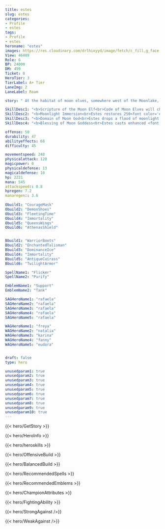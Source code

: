 ```yaml
---
title: estes
slug: estes
categories: 
- Profile 
- estes
tags: 
- Profile
- estes
heroname: "estes"
images: https://res.cloudinary.com/drlhixyyd/image/fetch/c_fill,g_face,f_auto/https://cdn2-build.mobagenie.my.id/p/images/banner/full/estes.jpg
View: 46409 
Role: 6 
BP: 24000
DM: 499 
Ticket: 0 
HeroTier: 3 
TierLabel: A+ Tier 
LaneImg: 2
LaneLabel: Roam 

story: " At the habitat of moon elves, somewhere west of the Moonlake, here locates the legendary Emerald Woodland, which was the birthplace of the first generation of elves. Every elven king was born in the Tree of Life at the center of the Emerald Woodland. The elven king of present generation is the unique Estes, who was badly hurt during the second plane war and had to go into sleep in the Emerald Woodland. Moon elves lost the guide from their king ever since. However, when the flames of wars between human and orcs burned on this peaceful woodland, the young Moonlight Archer - Miya, stood up and gathered rest elves to protect their homeland. However the dominator of dark abyss is thirsty for more believers and the dark force has been growing stronger in secret. Seduced by the Blood Queen, Alice, some young elves have fallen. The race of moon elves was once again at stake, which outraged the great elven king! At a night of thunder and lightning, Estes woke up. He\'s strict but benevolent, and entitled with the strength by the sacred moonlight to protect his people and to support his allies. With the Code of Moonlight in his hands, he swore to repel every enemy who dares to violate his homeland. "

SkillDesc1: "<b>Scripture of the Moon Elf<br>Code of Moon Elves will charge energy into Estes slowly. When it stacks up to 100, it will improve his next Basic Attack, dealing 250<font color='#D58E1F'>( +100% Total Physical ATK)</font><font color='#27C0C7'>( +150% Total Magic Power)</font> <font color='#3B69FF'>(Magic Damage)</font> to the target and 125<font color='#D58E1F'>( +50% Total Physical ATK)</font><font color='#27C0C7'>( +75% Total Magic Power)</font> <font color='#3B69FF'>(Magic Damage)</font> enemies around it and slowing them by 60% for 1.5s."   
SkillDesc2: "<b>Moonlight Immersion<br>Estes restores 250<font color='#27C0C7'>( +70% Total Magic Power)</font> HP for the target hero immediately, and links himself to the target for 3s, slowly restoring 325<font color='#27C0C7'>( +30% Total Magic Power)</font> HP for the target. Linking with an ally will also increase his own Physical Attack and Magic Power (scales with the number of linked heroes and their attributes), his Movement Speed by 15%, and Code of Moon Elves' recharge speed. Being too far from the target will break the link."   
SkillDesc3: "<b>Domain of Moon God<br>Estes drops a flood of moonlight upon the designated area, dealing 350<font color='#27C0C7'>( +70% Total Magic Power)</font> <font color='#3B69FF'>(Magic Damage)</font> to enemy units within it. Afterwards, it turns to a domain of Moon Goddess. Enemies will be slowed by 90% for 1.5s when they touch the barrier of the domain area. (This Slowing Effect will disappear slightly with the time.)"   
SkillDesc4: "<b>Blessing of Moon Goddess<br>Estes casts enhanced <font color='#404495'>(Moonlight Immersion)</font> immediately to all allied heroes nearby. Within the next 8s, <font color='#404495'>(Moonlight Immersion)</font> will be enhanced, and Estes will regenerate 1260<font color='#27C0C7'>( +105% Total Magic Power)</font> HP continuously."  

offense: 50 
durability: 47 
abilityeffects: 68 
difficulty: 45 

movementspeed: 240
physicalattack: 120
magicpower: 0
physicaldefense: 13
magicaldefense: 10
hp: 2221
mana: 545
attackspeed:: 0.8
hpregen: 7.2
manaregen:: 3.6
 
Obuild1: "CourageMask"  
Obuild2: "DemonShoes" 
Obuild3: "FleetingTime" 
Obuild4: "Immortality" 
Obuild5: "QueensWings" 
Obuild6: "AthenasShield" 


Bbuild1: "WarriorBoots"  
Bbuild2: "EnchantedTalisman" 
Bbuild3: "DominanceIce" 
Bbuild4: "Immortality" 
Bbuild5: "AntiqueCuirass" 
Bbuild6: "TwilightArmor" 

SpellName1: "Flicker" 
SpellName2: "Purify"   

EmblemName1: "Support" 
EmblemName2: "Tank"    

SAGHeroName1: "rafaela"
SAGHeroName2: "rafaela"
SAGHeroName3: "rafaela"
SAGHeroName4: "rafaela"
SAGHeroName5: "rafaela"

WAGHeroName1: "freya"
WAGHeroName2: "natalia"
WAGHeroName3: "karina"
WAGHeroName4: "fanny"
WAGHeroName5: "eudora"


draft: false
type: hero

unusedparam1: true
unusedparam2: true
unusedparam3: true
unusedparam4: true
unusedparam5: true
unusedparam6: true
unusedparam7: true
unusedparam8: true
unusedparam9: true
unusedparam10: true
---
```



{{< hero/GetStory >}}

{{< hero/HeroInfo >}}
 
{{< hero/heroskills >}}

{{< hero/OffensiveBuild >}} 

{{< hero/BalancedBuild >}}


{{< hero/RecommendedSpells >}}  

{{< hero/RecommendedEmblems >}}   


{{< hero/ChampionAttributes >}}


{{< hero/FightingAbility >}}

{{< hero/StrongAgainst />}}

{{< hero/WeakAgainst />}}
